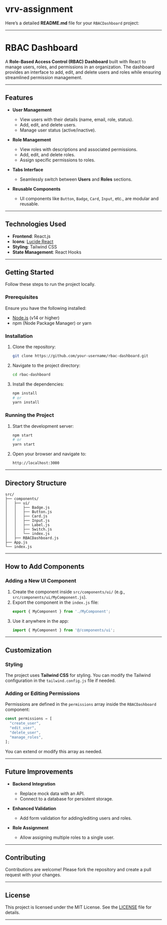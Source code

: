 # vrv-assignment
Here’s a detailed **README.md** file for your `RBACDashboard` project:

---

# **RBAC Dashboard**

A **Role-Based Access Control (RBAC) Dashboard** built with React to manage users, roles, and permissions in an organization. The dashboard provides an interface to add, edit, and delete users and roles while ensuring streamlined permission management.

---

## **Features**

- **User Management**
  - View users with their details (name, email, role, status).
  - Add, edit, and delete users.
  - Manage user status (active/inactive).

- **Role Management**
  - View roles with descriptions and associated permissions.
  - Add, edit, and delete roles.
  - Assign specific permissions to roles.

- **Tabs Interface**
  - Seamlessly switch between **Users** and **Roles** sections.

- **Reusable Components**
  - UI components like `Button`, `Badge`, `Card`, `Input`, etc., are modular and reusable.

---

## **Technologies Used**

- **Frontend**: React.js
- **Icons**: [Lucide React](https://lucide.dev/)
- **Styling**: Tailwind CSS
- **State Management**: React Hooks

---

## **Getting Started**

Follow these steps to run the project locally.

### **Prerequisites**

Ensure you have the following installed:
- [Node.js](https://nodejs.org/) (v14 or higher)
- npm (Node Package Manager) or yarn

### **Installation**

1. Clone the repository:
   ```bash
   git clone https://github.com/your-username/rbac-dashboard.git
   ```

2. Navigate to the project directory:
   ```bash
   cd rbac-dashboard
   ```

3. Install the dependencies:
   ```bash
   npm install
   # or
   yarn install
   ```

### **Running the Project**

1. Start the development server:
   ```bash
   npm start
   # or
   yarn start
   ```

2. Open your browser and navigate to:
   ```
   http://localhost:3000
   ```

---

## **Directory Structure**

```
src/
├── components/
│   ├── ui/
│   │   ├── Badge.js
│   │   ├── Button.js
│   │   ├── Card.js
│   │   ├── Input.js
│   │   ├── Label.js
│   │   ├── Switch.js
│   │   └── index.js
│   ├── RBACDashboard.js
├── App.js
└── index.js
```

---

## **How to Add Components**

### **Adding a New UI Component**
1. Create the component inside `src/components/ui/` (e.g., `src/components/ui/MyComponent.js`).
2. Export the component in the `index.js` file:
   ```javascript
   export { MyComponent } from './MyComponent';
   ```
3. Use it anywhere in the app:
   ```javascript
   import { MyComponent } from '@/components/ui';
   ```

---

## **Customization**

### **Styling**
The project uses **Tailwind CSS** for styling. You can modify the Tailwind configuration in the `tailwind.config.js` file if needed.

### **Adding or Editing Permissions**
Permissions are defined in the `permissions` array inside the `RBACDashboard` component:
```javascript
const permissions = [
  "create_user",
  "edit_user",
  "delete_user",
  "manage_roles",
];
```
You can extend or modify this array as needed.

---

## **Future Improvements**

- **Backend Integration**
  - Replace mock data with an API.
  - Connect to a database for persistent storage.

- **Enhanced Validation**
  - Add form validation for adding/editing users and roles.

- **Role Assignment**
  - Allow assigning multiple roles to a single user.

---

## **Contributing**

Contributions are welcome! Please fork the repository and create a pull request with your changes.

---

## **License**

This project is licensed under the MIT License. See the [LICENSE](LICENSE) file for details.

---
